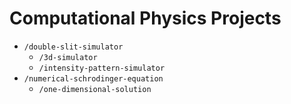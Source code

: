 # Computational Physics Projects

* `/double-slit-simulator`
  * `/3d-simulator`
  * `/intensity-pattern-simulator`
* `/numerical-schrodinger-equation`
  * `/one-dimensional-solution`  
